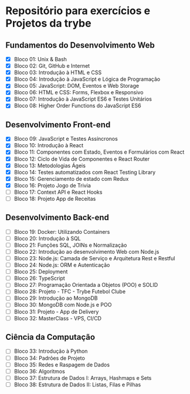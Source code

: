 # Repositório para exercícios e Projetos da trybe

## Fundamentos do Desenvolvimento Web

- [X] Bloco 01: Unix & Bash
- [X] Bloco 02: Git, GitHub e Internet
- [X] Bloco 03: Introdução à HTML e CSS
- [X] Bloco 04: Introdução à JavaScript e Lógica de Programação
- [X] Bloco 05: JavaScript: DOM, Eventos e Web Storage
- [X] Bloco 06: HTML e CSS: Forms, Flexbox e Responsivo
- [X] Bloco 07: Introdução à JavaScript ES6 e Testes Unitários
- [x] Bloco 08: Higher Order Functions do JavaScript ES6
##
## Desenvolvimento Front-end

- [X] Bloco 09: JavaScript e Testes Assíncronos
- [X] Bloco 10: Introdução à React
- [X] Bloco 11: Componentes com Estado, Eventos e Formulários com React
- [X] Bloco 12: Ciclo de Vida de Componentes e React Router
- [X] Bloco 13: Metodologias Ágeis
- [X] Bloco 14: Testes automatizados com React Testing Library
- [X] Bloco 15: Gerenciamento de estado com Redux
- [X] Bloco 16: Projeto Jogo de Trivia
- [ ] Bloco 17: Context API e React Hooks
- [ ] Bloco 18: Projeto App de Receitas
##
## Desenvolvimento Back-end

- [ ] Bloco 19: Docker: Utilizando Containers
- [ ] Bloco 20: Introdução à SQL
- [ ] Bloco 21: Funções SQL, JOINs e Normalização
- [ ] Bloco 22: Introdução ao desenvolvimento Web com Node.js
- [ ] Bloco 23: Node.js: Camada de Serviço e Arquitetura Rest e Restful
- [ ] Bloco 24: Node.js: ORM e Autenticação
- [ ] Bloco 25: Deployment
- [ ] Bloco 26: TypeScript
- [ ] Bloco 27: Programação Orientada a Objetos (POO) e SOLID
- [ ] Bloco 28: Projeto - TFC - Trybe Futebol Clube
- [ ] Bloco 29: Introdução ao MongoDB
- [ ] Bloco 30: MongoDB com Node.js e POO
- [ ] Bloco 31: Projeto - App de Delivery
- [ ] Bloco 32: MasterClass - VPS, CI/CD
##
## Ciência da Computação

- [ ] Bloco 33: Introdução à Python
- [ ] Bloco 34: Padrões de Projeto
- [ ] Bloco 35: Redes e Raspagem de Dados
- [ ] Bloco 36: Algoritmos
- [ ] Bloco 37: Estrutura de Dados I: Arrays, Hashmaps e Sets
- [ ] Bloco 38: Estrutura de Dados II: Listas, Filas e Pilhas

##
